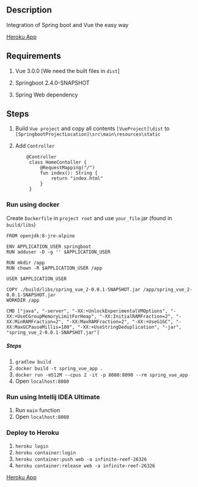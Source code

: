 ## Description
Integration of Spring boot and Vue the easy way

 [Heroku App](https://infinite-reef-26326.herokuapp.com)

## Requirements
1. Vue 3.0.0 [We need the built files in `dist`]

2. Springboot 2.4.0-SNAPSHOT

3. Spring Web dependency

## Steps

1. Build `Vue project` and  copy all contents `[VueProject]\dist`  to `[SpringbootProjectLocation]\src\main\resources\static`

2. Add  `Controller`

   ```
       @Controller
        class HomeContoller {
            @RequestMapping("/")
            fun index(): String {
                return "index.html"
            }
        }
   ```



### Run using docker
Create `Dockerfile` in `project root` and use `your_file`.jar (found in `build/libs`)

```
FROM openjdk:8-jre-alpine

ENV APPLICATION_USER springboot
RUN adduser -D -g '' $APPLICATION_USER

RUN mkdir /app
RUN chown -R $APPLICATION_USER /app

USER $APPLICATION_USER

COPY ./build/libs/spring_vue_2-0.0.1-SNAPSHOT.jar /app/spring_vue_2-0.0.1-SNAPSHOT.jar
WORKDIR /app

CMD ["java", "-server", "-XX:+UnlockExperimentalVMOptions", "-XX:+UseCGroupMemoryLimitForHeap", "-XX:InitialRAMFraction=2", "-XX:MinRAMFraction=2", "-XX:MaxRAMFraction=2", "-XX:+UseG1GC", "-XX:MaxGCPauseMillis=100", "-XX:+UseStringDeduplication", "-jar", "spring_vue_2-0.0.1-SNAPSHOT.jar"]
```
##### Steps
1. `gradlew build`
2. `docker build -t spring_vue_app .`
3. `docker run -m512M --cpus 2 -it -p 8080:8090 --rm spring_vue_app`
4. Open `localhost:8080`

### Run using Intellij IDEA Ultimate
1. Run `main` function
2. Open `localhost:8080`


### Deploy to Heroku
1. `heroku login`
2. `heroku container:login`
3. `heroku container:push web -a infinite-reef-26326`
4. `heroku container:release web -a infinite-reef-26326`

[Heroku App](https://infinite-reef-26326.herokuapp.com)



